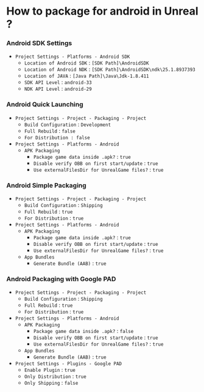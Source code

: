# How to package for android in Unreal ?

### Android SDK Settings
- `Project Settings - Platforms - Android SDK`
	- `Location of Android SDK` : `[SDK Path]\AndroidSDK`
	- `Location of Android NDK` : `[SDK Path]\AndroidSDK\ndk\25.1.8937393`
	- `Location of JAVA` : `[Java Path]\Java\Jdk-1.8.411`
	- `SDK API Level` : `android-33`
	- `NDK API Level` : `android-29`

### Android Quick Launching
- `Project Settings - Project - Packaging - Project`
	- `Build Configuration` : `Development`
	- `Full Rebuild` : `false`
	- `For Distribution : false`
- `Project Settings - Platforms - Android`
	- `APK Packaging`
		- `Package game data inside .apk?` : `true`
		- `Disable verify OBB on first start/update` : `true`
		- `Use externalFilesDir for UnrealGame files?` : `true`

### Android Simple Packaging
- `Project Settings - Project - Packaging - Project`
	- `Build Configuration` : `Shipping`
	- `Full Rebuild` : `true`
	- `For Distribution` : `true`
- `Project Settings - Platforms - Android`
	- `APK Packaging`
		- `Package game data inside .apk?` : `true`
		- `Disable verify OBB on first start/update` : `true`
		- `Use externalFilesDir for UnrealGame files?` : `true`
	- `App Bundles`
		- `Generate Bundle (AAB)` : `true`

### Android Packaging with Google PAD
- `Project Settings - Project - Packaging - Project`
	- `Build Configuration` : `Shipping`
	- `Full Rebuild` : `true`
	- `For Distribution` : `true`
- `Project Settings - Platforms - Android`
	- `APK Packaging`
		- `Package game data inside .apk?` : `false`
		- `Disable verify OBB on first start/update` : `true`
		- `Use externalFilesDir for UnrealGame files?` : `true`
	- `App Bundles`
		- `Generate Bundle (AAB)` : `true`
- `Project Settings - Plugins - Google PAD`
	- `Enable Plugin` : `true`
	- `Only Distribution` : `true`
	- `Only Shipping` : `false`